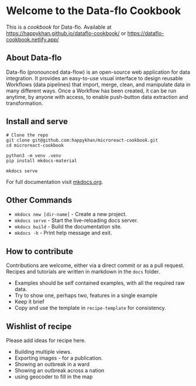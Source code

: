 # Welcome to the Data-flo Cookbook

This is a *cookbook* for Data-flo. Available at https://happykhan.github.io/dataflo-cookbook/ or https://dataflo-cookbook.netlify.app/

## About Data-flo 

Data-flo (pronounced data-flow) is an open-source web application for data integration. It provides an easy-to-use visual interface to design reusable Workflows (data pipelines) that import, merge, clean, and manipulate data in many different ways. Once a Workflow has been created, it can be run anytime, by anyone with access, to enable push-button data extraction and transformation.

## Install and serve
```
# Clone the repo
git clone git@github.com:happykhan/microreact-cookbook.git
cd microreact-cookbook

python3 -m venv .venv
pip install mkdocs-material

mkdocs serve
```

For full documentation visit [mkdocs.org](https://www.mkdocs.org).

## Other Commands

* `mkdocs new [dir-name]` - Create a new project.
* `mkdocs serve` - Start the live-reloading docs server.
* `mkdocs build` - Build the documentation site.
* `mkdocs -h` - Print help message and exit.

## How to contribute

Contributions are welcome, either via a direct commit or as a pull request. Recipes and tutorials are written in markdown in the `docs` folder. 

* Examples should be self contained examples, with all the required raw data. 
* Try to show one, perhaps two, features in a single example 
* Keep it brief 
* Copy and use the template in `recipe-template` for consistency. 

## Wishlist of recipe 

Please add ideas for recipe here. 

* Building multiple views.
* Exporting images - for a publication. 
* Showing an outbreak in a ward
* Showing an outbreak across a nation
* using geocoder to fill in the map